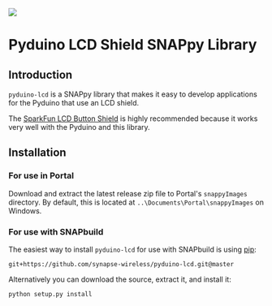 ![](https://cloud.githubusercontent.com/assets/1317406/12406044/32cd9916-be0f-11e5-9b18-1547f284f878.png)

# Pyduino LCD Shield SNAPpy Library

## Introduction

`pyduino-lcd` is a SNAPpy library that makes it easy to develop applications for the Pyduino that use an LCD shield.

The [SparkFun LCD Button Shield](https://www.sparkfun.com/products/13293) is highly recommended
because it works very well with the Pyduino and this library.

## Installation

### For use in Portal

Download and extract the latest release zip file to Portal's `snappyImages` directory. 
By default, this is located at `..\Documents\Portal\snappyImages` on Windows.

### For use with SNAPbuild

The easiest way to install `pyduino-lcd` for use with SNAPbuild is using 
[pip](https://pip.pypa.io/en/latest/installing.html):

    git+https://github.com/synapse-wireless/pyduino-lcd.git@master

Alternatively you can download the source, extract it, and install it:

    python setup.py install
